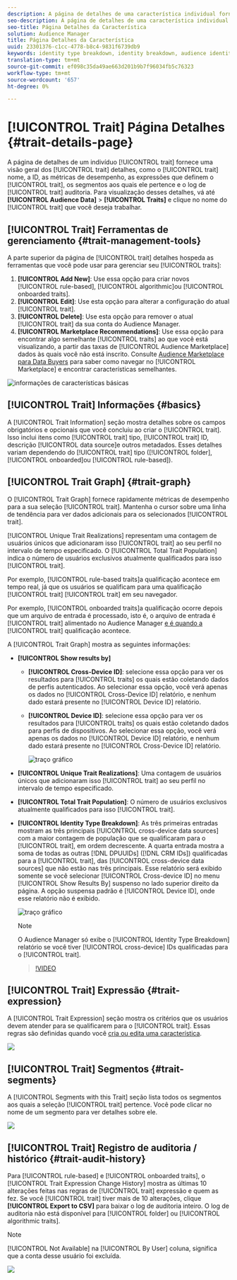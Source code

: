 ```yaml
---
description: A página de detalhes de uma característica individual fornece uma visão geral das informações, como o nome da característica, a ID, as métricas de desempenho, as expressões que definem a característica, os segmentos aos quais ela pertence e o registro de auditoria de características. Para visualizar esses detalhes, vá até Dados de Audiência > Características e clique no nome da característica que deseja trabalhar.
seo-description: A página de detalhes de uma característica individual fornece uma visão geral das informações, como o nome da característica, a ID, as métricas de desempenho, as expressões que definem a característica, os segmentos aos quais ela pertence e o registro de auditoria de características. Para visualizar esses detalhes, vá até Dados de Audiência > Características e clique no nome da característica que deseja trabalhar.
seo-title: Página Detalhes da Característica
solution: Audience Manager
title: Página Detalhes da Característica
uuid: 23301376-c1cc-4778-b8c4-9831f6739db9
keywords: identity type breakdown, identity breakdown, audience identity reporting, cross-device, cross-device ID, device ID
translation-type: tm+mt
source-git-commit: ef098c35da49ae663d201b9b7f96034fb5c76323
workflow-type: tm+mt
source-wordcount: '657'
ht-degree: 0%

---
```



# [!UICONTROL Trait] Página Detalhes {#trait-details-page}

A página de detalhes de um indivíduo [!UICONTROL trait] fornece uma visão geral dos [!UICONTROL trait] detalhes, como o [!UICONTROL trait] nome, a ID, as métricas de desempenho, as expressões que definem o [!UICONTROL trait], os segmentos aos quais ele pertence e o log de [!UICONTROL trait] auditoria. Para visualização desses detalhes, vá até **[!UICONTROL Audience Data]** > **[!UICONTROL Traits]** e clique no nome do [!UICONTROL trait] que você deseja trabalhar.

## [!UICONTROL Trait] Ferramentas de gerenciamento {#trait-management-tools}

A parte superior da página de [!UICONTROL trait] detalhes hospeda as ferramentas que você pode usar para gerenciar seu [!UICONTROL traits]:

1. **[!UICONTROL Add New]**: Use essa opção para criar novos [!UICONTROL rule-based], [!UICONTROL algorithmic]ou [!UICONTROL onboarded traits].
2. **[!UICONTROL Edit]**: Use esta opção para alterar a configuração do atual [!UICONTROL trait].
3. **[!UICONTROL Delete]**: Use esta opção para remover o atual [!UICONTROL trait] da sua conta do Audience Manager.
4. **[!UICONTROL Marketplace Recommendations]**: Use essa opção para encontrar algo semelhante [!UICONTROL traits] ao que você está visualizando, a partir das taxas de [!UICONTROL Audience Marketplace] dados às quais você não está inscrito. Consulte [Audience Marketplace para Data Buyers](../audience-marketplace/marketplace-data-buyers/marketplace-data-buyers.md) para saber como navegar no [!UICONTROL Marketplace] e encontrar características semelhantes.

![informações de características básicas](assets/basic-trait-information.png)

## [!UICONTROL Trait] Informações {#basics}

A [!UICONTROL Trait Information] seção mostra detalhes sobre os campos obrigatórios e opcionais que você concluiu ao criar o [!UICONTROL trait]. Isso inclui itens como [!UICONTROL trait] tipo, [!UICONTROL trait] ID, descrição [!UICONTROL data source]e outros metadados. Esses detalhes variam dependendo do [!UICONTROL trait] tipo ([!UICONTROL folder], [!UICONTROL onboarded]ou [!UICONTROL rule-based]).

## [!UICONTROL Trait Graph] {#trait-graph}

O [!UICONTROL Trait Graph] fornece rapidamente métricas de desempenho para a sua seleção [!UICONTROL trait]. Mantenha o cursor sobre uma linha de tendência para ver dados adicionais para os selecionados [!UICONTROL trait].

[!UICONTROL Unique Trait Realizations] representam uma contagem de usuários únicos que adicionaram isso [!UICONTROL trait] ao seu perfil no intervalo de tempo especificado. O [!UICONTROL Total Trait Population] indica o número de usuários exclusivos atualmente qualificados para isso [!UICONTROL trait].

Por exemplo, [!UICONTROL rule-based traits]a qualificação acontece em tempo real, já que os usuários se qualificam para uma qualificação [!UICONTROL trait] [!UICONTROL trait] em seu navegador.

Por exemplo, [!UICONTROL onboarded traits]a qualificação ocorre depois que um arquivo de entrada é processado, isto é, o arquivo de entrada é [!UICONTROL trait] alimentado no Audience Manager [e é quando a](../../faq/faq-inbound-data-ingestion.md) [!UICONTROL trait] qualificação acontece.

A [!UICONTROL Trait Graph] mostra as seguintes informações:

* **[!UICONTROL Show results by]**
   * **[!UICONTROL Cross-Device ID]**: selecione essa opção para ver os resultados para [!UICONTROL traits] os quais estão coletando dados de perfis autenticados. Ao selecionar essa opção, você verá apenas os dados no [!UICONTROL Cross-Device ID] relatório, e nenhum dado estará presente no [!UICONTROL Device ID] relatório.
   * **[!UICONTROL Device ID]**: selecione essa opção para ver os resultados para [!UICONTROL traits] os quais estão coletando dados para perfis de dispositivos. Ao selecionar essa opção, você verá apenas os dados no [!UICONTROL Device ID] relatório, e nenhum dado estará presente no [!UICONTROL Cross-Device ID] relatório.

      ![traço gráfico](assets/trait-summary.gif)

* **[!UICONTROL Unique Trait Realizations]**: Uma contagem de usuários únicos que adicionaram isso [!UICONTROL trait] ao seu perfil no intervalo de tempo especificado.
* **[!UICONTROL Total Trait Population]**: O número de usuários exclusivos atualmente qualificados para isso [!UICONTROL trait].

* **[!UICONTROL Identity Type Breakdown]**: As três primeiras entradas mostram as três principais [!UICONTROL cross-device data sources] com a maior contagem de população que se qualificaram para o [!UICONTROL trait], em ordem decrescente. A quarta entrada mostra a soma de todas as outras [!DNL DPUUIDs] ([!DNL CRM IDs]) qualificadas para a [!UICONTROL trait], das [!UICONTROL cross-device data sources] que não estão nas três principais. Esse relatório será exibido somente se você selecionar [!UICONTROL Cross-device ID] no menu [!UICONTROL Show Results By] suspenso no lado superior direito da página. A opção suspensa padrão é [!UICONTROL Device ID], onde esse relatório não é exibido.

   ![traço gráfico](assets/trait-identity.png)

   >[!NOTE]
   >
   >O Audience Manager só exibe o [!UICONTROL Identity Type Breakdown] relatório se você tiver [!UICONTROL cross-device] IDs qualificadas para o [!UICONTROL trait].

   >[!VIDEO](https://video.tv.adobe.com/v/27977/)

## [!UICONTROL Trait] Expressão {#trait-expression}

A [!UICONTROL Trait Expression] seção mostra os critérios que os usuários devem atender para se qualificarem para o [!UICONTROL trait]. Essas regras são definidas quando você [cria ou edita uma característica](../../features/traits/about-trait-builder.md).

![](assets/traitExpression.png)

## [!UICONTROL Trait] Segmentos {#trait-segments}

A [!UICONTROL Segments with this Trait] seção lista todos os segmentos aos quais a seleção [!UICONTROL trait] pertence. Você pode clicar no nome de um segmento para ver detalhes sobre ele.

![](assets/traitSegments.png)

## [!UICONTROL Trait] Registro de auditoria / histórico {#trait-audit-history}

Para [!UICONTROL rule-based] e [!UICONTROL onboarded traits], o [!UICONTROL Trait Expression Change History] mostra as últimas 10 alterações feitas nas regras de [!UICONTROL trait] expressão e quem as fez. Se você [!UICONTROL trait] tiver mais de 10 alterações, clique **[!UICONTROL Export to CSV]** para baixar o log de auditoria inteiro. O log de auditoria não está disponível para [!UICONTROL folder] ou [!UICONTROL algorithmic traits].

>[!NOTE]
>
>[!UICONTROL Not Available] na [!UICONTROL By User] coluna, significa que a conta desse usuário foi excluída.

![](assets/traitHistory.png)